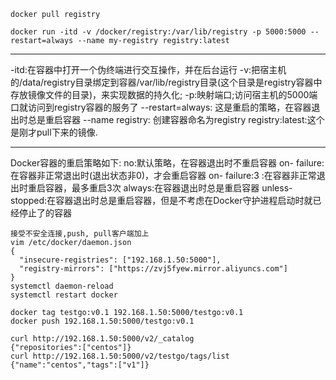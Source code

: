 
```
docker pull registry
```

```
docker run -itd -v /docker/registry:/var/lib/registry -p 5000:5000 --restart=always --name my-registry registry:latest
```
--------------------------------------------------------------------------------------------------------------
-itd:在容器中打开一个伪终端进行交互操作，并在后台运行
-v:把宿主机的/data/registry目录绑定到容器/var/lib/registry目录(这个目录是registry容器中存放镜像文件的目录)，来实现数据的持久化;
-p:映射端口;访问宿主机的5000端口就访问到registry容器的服务了
--restart=always: 这是重启的策略，在容器退出时总是重启容器
--name registry: 创建容器命名为registry
registry:latest:这个是刚才pull下来的镜像.

----------------------------------------------------------------------------------------------------------------
Docker容器的重启策略如下:
no:默认策略，在容器退出时不重启容器
on- failure:在容器非正常退出时(退出状态非0)，才会重启容器
on- failure:3 :在容器非正常退出时重启容器，最多重启3次
always:在容器退出时总是重启容器
unless-stopped:在容器退出时总是重启容器，但是不考虑在Docker守护进程启动时就已经停止了的容器 

```
接受不安全连接,push, pull客户端加上
vim /etc/docker/daemon.json
{
  "insecure-registries": ["192.168.1.50:5000"],
  "registry-mirrors": ["https://zvj5fyew.mirror.aliyuncs.com"]
}
systemctl daemon-reload
systemctl restart docker 
```

```
docker tag testgo:v0.1 192.168.1.50:5000/testgo:v0.1
docker push 192.168.1.50:5000/testgo:v0.1

curl http://192.168.1.50:5000/v2/_catalog
{"repositories":["centos"]}
curl http://192.168.1.50:5000/v2/testgo/tags/list
{"name":"centos","tags":["v1"]} 
```
